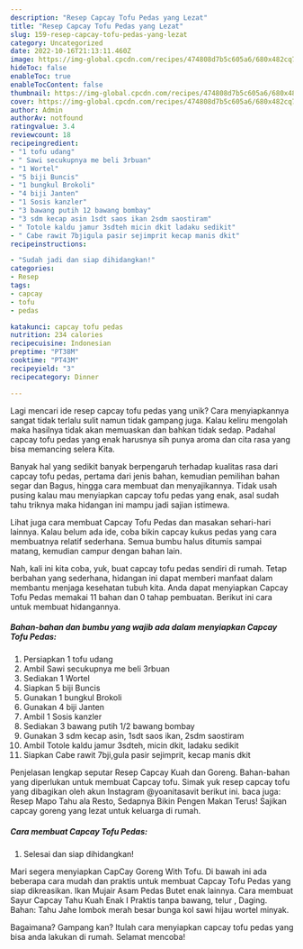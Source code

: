 ```yaml
---
description: "Resep Capcay Tofu Pedas yang Lezat"
title: "Resep Capcay Tofu Pedas yang Lezat"
slug: 159-resep-capcay-tofu-pedas-yang-lezat
category: Uncategorized
date: 2022-10-16T21:13:11.460Z
image: https://img-global.cpcdn.com/recipes/474808d7b5c605a6/680x482cq70/capcay-tofu-pedas-foto-resep-utama.jpg
hideToc: false
enableToc: true
enableTocContent: false
thumbnail: https://img-global.cpcdn.com/recipes/474808d7b5c605a6/680x482cq70/capcay-tofu-pedas-foto-resep-utama.jpg
cover: https://img-global.cpcdn.com/recipes/474808d7b5c605a6/680x482cq70/capcay-tofu-pedas-foto-resep-utama.jpg
author: Admin
authorAv: notfound
ratingvalue: 3.4
reviewcount: 18
recipeingredient:
- "1 tofu udang"
- " Sawi secukupnya me beli 3rbuan"
- "1 Wortel"
- "5 biji Buncis"
- "1 bungkul Brokoli"
- "4 biji Janten"
- "1 Sosis kanzler"
- "3 bawang putih 12 bawang bombay"
- "3 sdm kecap asin 1sdt saos ikan 2sdm saostiram"
- " Totole kaldu jamur 3sdteh micin dkit ladaku sedikit"
- " Cabe rawit 7bjigula pasir sejimprit kecap manis dkit"
recipeinstructions:

- "Sudah jadi dan siap dihidangkan!"
categories:
- Resep
tags:
- capcay
- tofu
- pedas

katakunci: capcay tofu pedas 
nutrition: 234 calories
recipecuisine: Indonesian
preptime: "PT38M"
cooktime: "PT43M"
recipeyield: "3"
recipecategory: Dinner

---
```





Lagi mencari ide resep capcay tofu pedas yang unik? Cara menyiapkannya sangat tidak terlalu sulit namun tidak gampang juga. Kalau keliru mengolah maka hasilnya tidak akan memuaskan dan bahkan tidak sedap. Padahal capcay tofu pedas yang enak harusnya sih punya aroma dan cita rasa yang bisa memancing selera Kita.





Banyak hal yang sedikit banyak berpengaruh terhadap kualitas rasa dari capcay tofu pedas, pertama dari jenis bahan, kemudian pemilihan bahan segar dan Bagus, hingga cara membuat dan menyajikannya. Tidak usah pusing kalau mau menyiapkan capcay tofu pedas yang enak,      asal sudah tahu triknya maka hidangan ini mampu jadi sajian istimewa.














Lihat juga cara membuat Capcay Tofu Pedas dan masakan sehari-hari lainnya. Kalau belum ada ide, coba bikin capcay kukus pedas yang cara membuatnya relatif sederhana. Semua bumbu halus ditumis sampai matang, kemudian campur dengan bahan lain.






Nah, kali ini kita coba, yuk, buat capcay tofu pedas sendiri di rumah. Tetap berbahan yang sederhana, hidangan ini dapat memberi manfaat dalam membantu menjaga kesehatan tubuh kita. Anda dapat menyiapkan Capcay Tofu Pedas memakai 11 bahan dan 0 tahap pembuatan. Berikut ini cara untuk membuat hidangannya.

<!--inarticleads1-->

##### Bahan-bahan dan bumbu yang wajib ada dalam menyiapkan Capcay Tofu Pedas:

1. Persiapkan 1 tofu udang
1. Ambil  Sawi secukupnya me beli 3rbuan
1. Sediakan 1 Wortel
1. Siapkan 5 biji Buncis
1. Gunakan 1 bungkul Brokoli
1. Gunakan 4 biji Janten
1. Ambil 1 Sosis kanzler
1. Sediakan 3 bawang putih 1/2 bawang bombay
1. Gunakan 3 sdm kecap asin, 1sdt saos ikan, 2sdm saostiram
1. Ambil  Totole kaldu jamur 3sdteh, micin dkit, ladaku sedikit
1. Siapkan  Cabe rawit 7bji,gula pasir sejimprit, kecap manis dkit


Penjelasan lengkap seputar Resep Capcay Kuah dan Goreng. Bahan-bahan yang diperlukan untuk membuat Capcay tofu. Simak yuk resep capcay tofu yang dibagikan oleh akun Instagram @yoanitasavit berikut ini. baca juga: Resep Mapo Tahu ala Resto, Sedapnya Bikin Pengen Makan Terus! Sajikan capcay goreng yang lezat untuk keluarga di rumah. 

<!--inarticleads2-->

##### Cara membuat Capcay Tofu Pedas:


1. Selesai dan siap dihidangkan!

Mari segera menyiapkan CapCay Goreng With Tofu. Di bawah ini ada beberapa cara mudah dan praktis untuk membuat Capcay Tofu Pedas yang siap dikreasikan. Ikan Mujair Asam Pedas Butet enak lainnya. Cara membuat Sayur Capcay Tahu Kuah Enak I Praktis tanpa bawang, telur , Daging. Bahan: Tahu Jahe lombok merah besar bunga kol sawi hijau wortel minyak. 

Bagaimana? Gampang kan? Itulah cara menyiapkan capcay tofu pedas yang bisa anda lakukan di rumah. Selamat mencoba!
